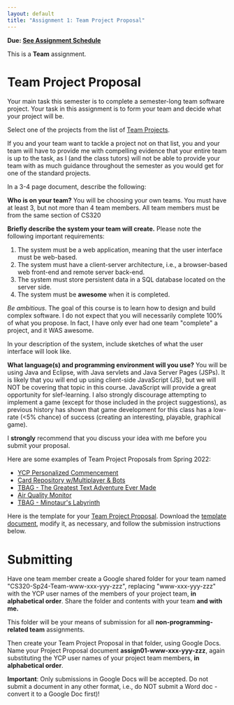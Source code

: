 ```yaml
---
layout: default
title: "Assignment 1: Team Project Proposal"
---
```


**Due: [See Assignment Schedule](index.html)**

This is a **Team** assignment.

Team Project Proposal
=====================

Your main task this semester is to complete a semester-long team software project. Your task in this assignment is to form your team and decide what your project will be.

Select one of the projects from the list of [Team Projects](../projects/index.html).

If you and your team want to tackle a project not on that list, you and your team will have to provide me with compelling evidence that your entire team is up to the task, as I (and the class tutors) will not be able to provide your team with as much guidance throughout the semester as you would get for one of the standard projects.

In a 3-4 page document, describe the following:

**Who is on your team?** You will be choosing your own teams.  You must have at least 3, but not more than 4 team members.  All team members must be from the same section of CS320

**Briefly describe the system your team will create.** Please note the following important requirements:

1.  The system must be a web application, meaning that the user interface must be web-based.
2.	The system must have a client-server architecture, i.e., a browser-based web front-end and remote server back-end.
2.  The system must store persistent data in a SQL database located on the server side.
3.  The system must be **awesome** when it is completed.

*Be ambitious*. The goal of this course is to learn how to design and build complex software. I do not expect that you will necessarily complete 100% of what you propose.  In fact, I have only ever had one team "complete" a project, and it WAS awesome.

In your description of the system, include sketches of what the user interface will look like.

**What language(s) and programming environment will you use?** You will be using Java and Eclipse, with Java servlets and Java Server Pages (JSPs).  It is likely that you will end up using client-side JavaScript (JS), but we will NOT be covering that topic in this course.  JavaScript will provide a great opportunity for slef-learning.  I also strongly discourage attempting to implement a game (except for those included in the project suggestions), as previous history has shown that game development for this class has a low-rate (<5% chance) of success (creating an interesting, playable, graphical game).

I **strongly** recommend that you discuss your idea with me before you submit your proposal.

Here are some examples of Team Project Proposals from Spring 2022:
- [YCP Personalized Commencement](examples-assign01/Sp22-assign01-amott-bsimmons1-erosenberry-rwood7.pdf)
- [Card Repository w/Multiplayer & Bots](examples-assign01/Sp22-assign01-bfleming2-iviveiros-mwilliams28-pwalter3.pdf)
- [TBAG - The Greatest Text Adventure Ever Made](examples-assign01/Sp22-assign01-btingley-hbarclay-rgreaves-wwyatt.pdf)
- [Air Quality Monitor](examples-assign01/Sp22-assign01-dbieber-dmchugh-mtrost-tgerst.pdf)
- [TBAG - Minotaur's Labyrinth](examples-assign01/Sp22-assign01-janderson7-lplaudsmith-zredcay.pdf)

Here is the template for your [Team Project Proposal](CS320_Team_Project_Proposal_Template.pdf).  Download the [template document](CS320_Team_Project_Proposal_Template.docx), modify it, as necessary, and follow the submission instructions below.

Submitting
==========

Have one team member create a Google shared folder for your team named "CS320-Sp24-Team-www-xxx-yyy-zzz", replacing "www-xxx-yyy-zzz" with the YCP user names of the members of your project team, **in alphabetical order**.  Share the folder and contents with your team **and with me.**

This folder will be your means of submission for all **non-programming-related team** assignments.

Then create your Team Project Proposal in that folder, using Google Docs.  Name your Project Proposal document **assign01-www-xxx-yyy-zzz**, again substituting the YCP user names of your project team members, **in alphabetical order**.  

<div class="callout">
<b>Important</b>: Only submissions in Google Docs will be accepted.
Do not submit a document in any other format, i.e., do NOT submit a Word doc - convert it to a Google Doc first)!
</div>
